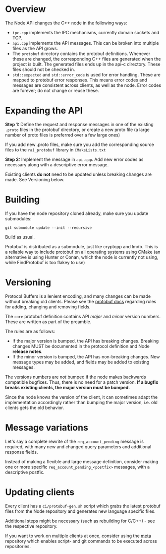# Overview

The Node API changes the C++ node in the following ways:

* `ipc.cpp` implements the IPC mechanisms, currently domain sockets and TCP.
* `api.cpp` implements the API messages. This can be broken into multiple files as the API grows.
* The `protobuf` directory contains the protobuf definitions. Whenever these are changed, the corresponding C++ files are generated when the project is built. The generated files ends up in the api-c directory. These files
should not be checked in.
* `std::expected` and `std::error_code` is used for error handling. These are mapped to protobuf error responses. This means error codes and messages are consistent across clients, as well as the node. Error codes are forever; do not change or reuse these.

# Expanding the API

**Step 1:** Define the request and response messages in one of the existing `.proto` files in the protobuf directory, or create a new proto file (a large number of proto files is preferred over a few large ones)

If you add new .proto files, make sure you add the corresponding source files to the `rai_protobuf` library in `CMakeLists.txt`

**Step 2:** Implement the message in `api.cpp`. Add new error codes as necessary along with a descriptive error message.

Existing clients **do not** need to be updated unless breaking changes are made. See Versioning below.

# Building

If you have the node repository cloned already, make sure you update submodules:

`git submodule update --init --recursive`

Build as usual.

Protobuf is distributed as a submodule, just like cryptopp and lmdb. This is a reliable way to include protobuf on all operating systems using CMake (an alternative is using Hunter or Conan, which the node is currently not using, while FindProtobuf is too flakey to use)

# Versioning

Protocol Buffers is a lenient encoding, and many changes can be made without breaking old clients. Please see the [protobuf docs](https://developers.google.com/protocol-buffers/docs/proto3#updating) regarding rules for adding, changing and removing fields.

The `core` protobuf definition contains API _major_ and _minor_ version numbers. These are written as part of the preamble.

The rules are as follows:

* If the major version is bumped, the API has breaking changes. Breaking changes MUST be documented in the protocol definition and Node **release notes**.
* If the minor version is bumped, the API has non-breaking changes. New message types may be added, and fields may be added to existing messages.

The versions numbers are *not* bumped if the node makes backwards compatible bugfixes. Thus, there is no need for a patch version. **If a bugfix breaks existing clients, the major version must be bumped.**

Since the node knows the version of the client, it can sometimes adapt the implementation accordingly rather than bumping the major version, i.e. old clients gets the old behavior.

# Message variations

Let's say a complete rewrite of the `req_account_pending` message is required, with many new and changed query parameters and additional response fields.

Instead of making a flexible and large message definition, consider making one or more specific `req_account_pending_<postfix>` messages, with a descriptive postfix.

# Updating clients

Every client has a `ci/protobuf-gen.sh` script which grabs the latest protobuf files from the Node repository and generates new language specific files. 

Additional steps might be necessary (such as rebuilding for C/C++) - see the respective repository.

If you want to work on multiple clients at once, consider using the [meta](https://github.com/nanoapi/meta) repository which enables script- and git commands to be executed across repositories.